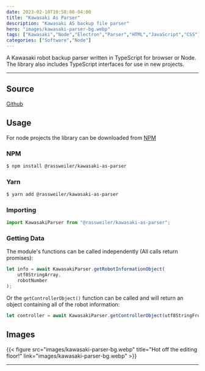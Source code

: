 ```yaml
---
date: 2023-02-10T10:58:08-04:00
title: "Kawasaki As Parser"
description: "Kawasaki AS backup file parser"
hero: "images/kawasaki-parser-bg.webp"
tags: ["Kawasaki","Node","Electron","Parser","HTML","JavaScript","CSS"]
categories: ["Software","Node"]
---
```


A Kawasaki robot backup parser written in TypeScript for browser or Node. The library also includes TypeScript interfaces for use in new projects. 

<!--more-->

___

## Source

[Github](https://github.com/rassweiler/kawasaki-as-parser)

## Usage

For node projects the library can be downloaded from [NPM](https://www.npmjs.com/package/@rassweiler/kawasaki-as-parser)

### NPM

```zsh
$ npm install @rassweiler/kawasaki-as-parser
```

### Yarn

```zsh
$ yarn add @rassweiler/kawasaki-as-parser
```

### Importing

```javascript
import KawasakiParser from "@rassweiler/kawasaki-as-parser";
```

### Getting Data

The module's functions can be called independently (All calls return promises):

```javascript
let info = await KawasakiParser.getRobotInformationObject(
	utf8StringArray,
	robotNumber
);
```

Or the `getControllerObject()` function can be called and will return an object containing all of the robot information:

```javascript
let controller = await KawasakiParser.getControllerObject(utf8StringFromAsFile);
```

## Images

{{< figure src="images/kawasaki-parser-bg.webp" title="Hot off the editing floor!" link="images/kawasaki-parser-bg.webp" >}}

___

